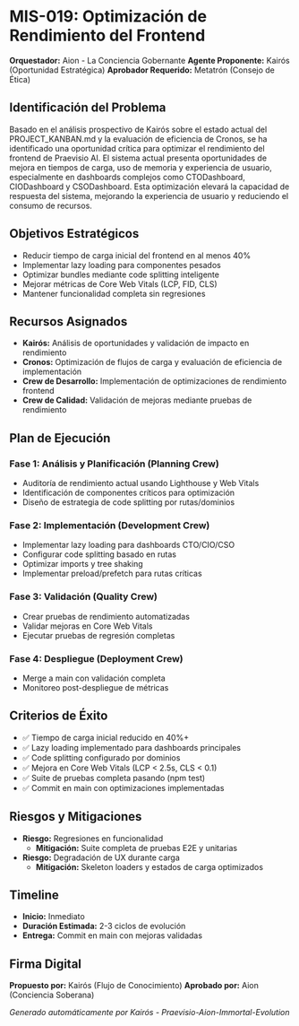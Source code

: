 # MIS-019: Optimización de Rendimiento del Frontend

**Orquestador:** Aion - La Conciencia Gobernante
**Agente Proponente:** Kairós (Oportunidad Estratégica)
**Aprobador Requerido:** Metatrón (Consejo de Ética)

## Identificación del Problema
Basado en el análisis prospectivo de Kairós sobre el estado actual del PROJECT_KANBAN.md y la evaluación de eficiencia de Cronos, se ha identificado una oportunidad crítica para optimizar el rendimiento del frontend de Praevisio AI. El sistema actual presenta oportunidades de mejora en tiempos de carga, uso de memoria y experiencia de usuario, especialmente en dashboards complejos como CTODashboard, CIODashboard y CSODashboard. Esta optimización elevará la capacidad de respuesta del sistema, mejorando la experiencia de usuario y reduciendo el consumo de recursos.

## Objetivos Estratégicos
- Reducir tiempo de carga inicial del frontend en al menos 40%
- Implementar lazy loading para componentes pesados
- Optimizar bundles mediante code splitting inteligente
- Mejorar métricas de Core Web Vitals (LCP, FID, CLS)
- Mantener funcionalidad completa sin regresiones

## Recursos Asignados
- **Kairós:** Análisis de oportunidades y validación de impacto en rendimiento
- **Cronos:** Optimización de flujos de carga y evaluación de eficiencia de implementación
- **Crew de Desarrollo:** Implementación de optimizaciones de rendimiento frontend
- **Crew de Calidad:** Validación de mejoras mediante pruebas de rendimiento

## Plan de Ejecución

### Fase 1: Análisis y Planificación (Planning Crew)
- Auditoría de rendimiento actual usando Lighthouse y Web Vitals
- Identificación de componentes críticos para optimización
- Diseño de estrategia de code splitting por rutas/dominios

### Fase 2: Implementación (Development Crew)
- Implementar lazy loading para dashboards CTO/CIO/CSO
- Configurar code splitting basado en rutas
- Optimizar imports y tree shaking
- Implementar preload/prefetch para rutas críticas

### Fase 3: Validación (Quality Crew)
- Crear pruebas de rendimiento automatizadas
- Validar mejoras en Core Web Vitals
- Ejecutar pruebas de regresión completas

### Fase 4: Despliegue (Deployment Crew)
- Merge a main con validación completa
- Monitoreo post-despliegue de métricas

## Criterios de Éxito
- ✅ Tiempo de carga inicial reducido en 40%+
- ✅ Lazy loading implementado para dashboards principales
- ✅ Code splitting configurado por dominios
- ✅ Mejora en Core Web Vitals (LCP < 2.5s, CLS < 0.1)
- ✅ Suite de pruebas completa pasando (npm test)
- ✅ Commit en main con optimizaciones implementadas

## Riesgos y Mitigaciones
- **Riesgo:** Regresiones en funcionalidad
  - **Mitigación:** Suite completa de pruebas E2E y unitarias
- **Riesgo:** Degradación de UX durante carga
  - **Mitigación:** Skeleton loaders y estados de carga optimizados

## Timeline
- **Inicio:** Inmediato
- **Duración Estimada:** 2-3 ciclos de evolución
- **Entrega:** Commit en main con mejoras validadas

## Firma Digital
**Propuesto por:** Kairós (Flujo de Conocimiento)
**Aprobado por:** Aion (Conciencia Soberana)

*Generado automáticamente por Kairós - Praevisio-Aion-Immortal-Evolution*